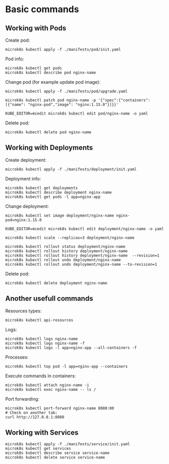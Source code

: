 Basic commands
==============

Working with Pods
-----------------

Create pod:

    microk8s kubectl apply -f ./manifests/pod/init.yaml

Pod info:

    microk8s kubectl get pods
    microk8s kubectl describe pod nginx-name

Change pod (for example update pod image):

    microk8s kubectl apply -f ./manifests/pod/upgrade.yaml

    microk8s kubectl patch pod nginx-name -p '{"spec":{"containers":[{"name": "nginx-pod","image": "nginx:1.15.0"}]}}'

    KUBE_EDITOR=mcedit microk8s kubectl edit pod/nginx-name -o yaml 

Delete pod:

    microk8s kubectl delete pod nginx-name


Working with Deployments
------------------------

Create deployment:

    microk8s kubectl apply -f ./manifests/deployment/init.yaml

Deployment info:

    microk8s kubectl get deployments
    microk8s kubectl describe deployment nginx-name
    microk8s kubectl get pods -l app=nginx-app

Change deployment:

    microk8s kubectl set image deployment/nginx-name nginx-pod=nginx:1.15.0

    KUBE_EDITOR=mcedit microk8s kubectl edit deployment/nginx-name -o yaml

    microk8s kubectl scale --replicas=3 deployment/nginx-name

    microk8s kubectl rollout status deployment/nginx-name
    microk8s kubectl rollout history deployment/nginx-name
    microk8s kubectl rollout history deployment/nginx-name  --revision=1
    microk8s kubectl rollout undo deployment/nginx-name
    microk8s kubectl rollout undo deployment/nginx-name --to-revision=1

Delete pod:

    microk8s kubectl delete deployment nginx-name


Another usefull commands
------------------------

Resources types:

    microk8s kubectl api-resources

Logs:

    microk8s kubectl logs nginx-name
    microk8s kubectl logs nginx-name -f
    microk8s kubectl logs -l app=nginx-app --all-containers -f

Processes:

    microk8s kubectl top pod -l app=nginx-app --containers 

Execute commands in containers:

    microk8s kubectl attach nginx-name -i
    microk8s kubectl exec nginx-name -- ls /

Port forwarding:

    microk8s kubectl port-forward nginx-name 8080:80
    # Check on another tab: 
    curl http://127.0.0.1:8080


Working with Services
---------------------

    microk8s kubectl apply -f ./manifests/service/init.yaml
    microk8s kubectl get services
    microk8s kubectl describe service service-name
    microk8s kubectl delete service service-name
